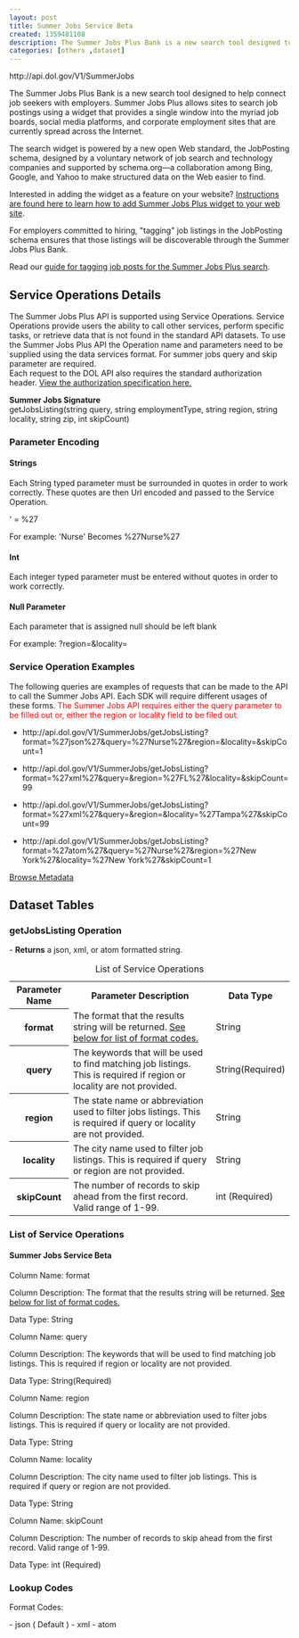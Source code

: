 ```yaml
---
layout: post
title: Summer Jobs Service Beta
created: 1359481108
description: The Summer Jobs Plus Bank is a new search tool designed to help connect job seekers with employers.
categories: [others ,dataset]
---
```


<div class="force_wrap apiurl">
<p>http://api.dol.gov/V1/SummerJobs</p>
</div>

<p>The Summer Jobs Plus Bank is a new search tool designed to help connect job seekers with employers. Summer Jobs Plus allows sites to search job postings using a widget that provides a single window into the myriad job boards, social&nbsp;media platforms, and corporate employment sites that are currently spread across the Internet.</p>
<p>The search widget is powered by a new open Web standard, the JobPosting schema, designed by a voluntary network of job search and technology companies and supported by schema.org—a collaboration among Bing, Google, and Yahoo to make structured data on the Web easier to find.</p>
<p>Interested in adding the widget as a feature on your website? <a href="http://www.dol.gov/summerjobs/Widget.htm">Instructions are found here to learn how to add Summer Jobs Plus widget to your web site</a>.</p>
<p>For employers committed to hiring, "tagging" job listings in the JobPosting schema ensures that those listings will be discoverable through the Summer Jobs Plus Bank.</p>
<p>Read our <a href="http://www.dol.gov/summerjobs/Employers.htm">guide for tagging job posts for the Summer Jobs Plus search</a>.</p>

<h2>Service Operations Details</h2>
<p>The Summer Jobs Plus API is supported using Service Operations. Service Operations provide users the ability to call other services, perform specific tasks, or retrieve data that is not found in the standard API datasets. To use the Summer Jobs Plus API the Operation name and parameters need to be supplied using the data services format. For summer jobs query and skip parameter are required.<br />
Each request to the DOL API also requires the standard authorization header.  <a href="http://developer.dol.gov/req-auth.htm">View the authorization specification here.</a> ​</p>
<p><b>Summer Jobs Signature</b><br />
getJobsListing(string query, string employmentType, string region, string locality, string zip, int skipCount)</p>

<h3>Parameter Encoding</h3>
<h4>Strings</h4>
<p>Each String typed parameter must be surrounded in quotes in order to work correctly. These quotes are then Url encoded and passed to the Service Operation.</p>
<p>' = %27</p>
<p>For example: 'Nurse' Becomes %27Nurse%27</p>
<h4>Int</h4>
<p>Each integer typed parameter must be entered without quotes in order to work correctly.</p>
<h4>Null Parameter</h4>
<p>Each parameter that is assigned null should be left blank</p>
<p>For example: ?region=&amp;locality=</p>

<h3>Service Operation Examples</h3>

<p>The following queries are examples of requests that can be made to the API to call the Summer Jobs API. Each SDK will require different usages of these forms. <span style="COLOR: #f00">The Summer Jobs API requires either the query parameter to be filled out or, either the region or locality field to be filed out.</span></p>

<ul class="force_wrap apiurl">
	<li><p>http://api.dol.gov/V1/SummerJobs/getJobsListing?format=%27json%27&amp;query=%27Nurse%27&amp;region=&amp;locality=&amp;skipCount=1</p></li>
	<li><p>http://api.dol.gov/V1/SummerJobs/getJobsListing?format=%27xml%27&amp;query=&amp;region=%27FL%27&amp;locality=&amp;skipCount=99</p></li>
	<li><p>http://api.dol.gov/V1/SummerJobs/getJobsListing?format=%27xml%27&amp;query=&amp;region=&amp;locality=%27Tampa%27&amp;skipCount=99</p></li>
	<li><p>http://api.dol.gov/V1/SummerJobs/getJobsListing?format=%27atom%27&amp;query=%27Nurse%27&amp;region=%27New York%27&amp;locality=%27New York%27&amp;skipCount=1</p></li>
</ul>

<a href ="http://api.dol.gov/V1/SummerJobs/$metadata" class="button radius button_dataset">Browse Metadata</a>

## Dataset Tables  

<h3>getJobsListing Operation</h3>
<p>- <strong>Returns</strong> a json, xml, or atom formatted string.</p>

<div class="dsktp_tbl">
	<table summary="List of Service Operations - Summer Jobs Service Beta">
		<caption>List of Service Operations</caption>
		<tbody>
			<tr>
				<th scope="col">Parameter Name</th>
				<th scope="col">Parameter Description</th>
				<th scope="col">Data Type</th>
			</tr>
			<tr>
				<th scope="row">format</th>
				<td>The format that the results string will be returned. <a href="#formatcodes">See below for list of format codes.</a></td>
				<td>String</td>
			</tr>
			<tr>
				<th scope="row">query</th>
				<td>The keywords that will be used to find matching job listings. This is required if region or locality are not provided.</td>
				<td>String(Required)</td>
			</tr>
			<tr>
				<th scope="row">region</th>
				<td>The state name or abbreviation used to filter jobs listings. This is required if query or locality are not provided.</td>
				<td>String</td>
			</tr>
			<tr>
				<th scope="row">locality</th>
				<td>The city name used to filter job listings. This is required if query or region are not provided.</td>
				<td>String</td>
			</tr>
			<tr>
				<th scope="row">skipCount</th>
				<td>The number of records to skip ahead from the first record. Valid range of 1-99.</td>
				<td>int (Required)</td>
			</tr>
		</tbody>
	</table>
</div>

<div class="mbl_tbl">
	<h3>List of Service Operations</h3>
	<h4>Summer Jobs Service Beta</h4>
	<div class="odd_row">
		<p class="mbl-strng">Column Name: format</p>
		<p><span class="mbl-strng">Column Description:</span> The format that the results string will be returned. <a href="#formatcodes">See below for list of format codes.</a></p>
		<p><span class="mbl-strng">Data Type:</span> String</p>		
	</div>
	<div class="even_row">
		<p class="mbl-strng">Column Name: query</p>
		<p><span class="mbl-strng">Column Description:</span> The keywords that will be used to find matching job listings. This is required if region or locality are not provided.</p>
		<p><span class="mbl-strng">Data Type:</span> String(Required)</p>		
	</div>
	<div class="odd_row">
		<p class="mbl-strng">Column Name: region</p>
		<p><span class="mbl-strng">Column Description:</span> The state name or abbreviation used to filter jobs listings. This is required if query or locality are not provided.</p>
		<p><span class="mbl-strng">Data Type:</span> String</p>		
	</div>
	<div class="even_row">
		<p class="mbl-strng">Column Name: locality</p>
		<p><span class="mbl-strng">Column Description:</span> The city name used to filter job listings. This is required if query or region are not provided.</p>
		<p><span class="mbl-strng">Data Type:</span> String</p>		
	</div>
	<div class="odd_row">
		<p class="mbl-strng">Column Name: skipCount</p>
		<p><span class="mbl-strng">Column Description:</span> The number of records to skip ahead from the first record. Valid range of 1-99.</p>
		<p><span class="mbl-strng">Data Type:</span> int (Required)</p>		
	</div>
</div>

<h3>Lookup Codes</h3>
<p id="formatcodes">Format Codes:</p>
- json ( Default )
- xml
- atom
